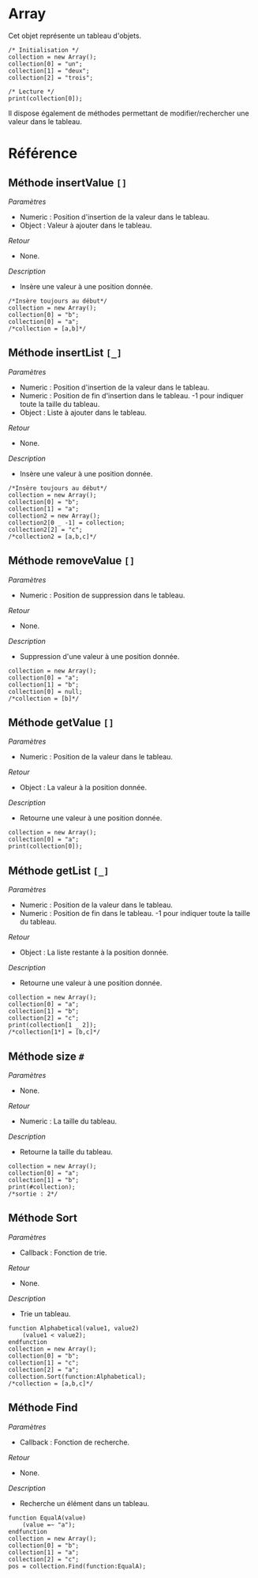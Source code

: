 # Array
Cet objet représente un tableau d'objets. 
```
/* Initialisation */
collection = new Array();
collection[0] = "un";
collection[1] = "deux";
collection[2] = "trois";

/* Lecture */
print(collection[0]);
```
Il dispose également de méthodes permettant de modifier/rechercher une valeur dans le tableau.

# Référence
## Méthode insertValue `[]`
*Paramètres*
* Numeric : Position d'insertion de la valeur dans le tableau.
* Object : Valeur à ajouter dans le tableau.

*Retour*
* None.

*Description*
* Insère une valeur à une position donnée.
```
/*Insère toujours au début*/
collection = new Array();
collection[0] = "b";
collection[0] = "a";
/*collection = [a,b]*/
```

## Méthode insertList `[_]`
*Paramètres*
* Numeric : Position d'insertion de la valeur dans le tableau.
* Numeric : Position de fin d'insertion dans le tableau. -1 pour indiquer toute la taille du tableau.
* Object : Liste à ajouter dans le tableau.

*Retour*
* None.

*Description*
* Insère une valeur à une position donnée.
```
/*Insère toujours au début*/
collection = new Array();
collection[0] = "b";
collection[1] = "a";
collection2 = new Array();
collection2[0 _ -1] = collection;
collection2[2] = "c";
/*collection2 = [a,b,c]*/
```

## Méthode removeValue `[]`
*Paramètres*
* Numeric : Position de suppression dans le tableau.

*Retour*
* None.

*Description*
* Suppression d'une valeur à une position donnée.
```
collection = new Array();
collection[0] = "a";
collection[1] = "b";
collection[0] = null;
/*collection = [b]*/
```

## Méthode getValue `[]`
*Paramètres*
* Numeric : Position de la valeur dans le tableau.

*Retour*
* Object : La valeur à la position donnée.

*Description*
* Retourne une valeur à une position donnée.
```
collection = new Array();
collection[0] = "a";
print(collection[0]);
```

## Méthode getList `[_]`
*Paramètres*
* Numeric : Position de la valeur dans le tableau.
* Numeric : Position de fin dans le tableau. -1 pour indiquer toute la taille du tableau.

*Retour*
* Object : La liste restante à la position donnée.

*Description*
* Retourne une valeur à une position donnée.
```
collection = new Array();
collection[0] = "a";
collection[1] = "b";
collection[2] = "c";
print(collection[1 _ 2]);
/*collection[1*] = [b,c]*/
```

## Méthode size `#`
*Paramètres*
* None.

*Retour*
* Numeric : La taille du tableau.

*Description*
* Retourne la taille du tableau.
```
collection = new Array();
collection[0] = "a";
collection[1] = "b";
print(#collection);
/*sortie : 2*/
```

## Méthode Sort
*Paramètres*
* Callback : Fonction de trie.

*Retour*
* None.

*Description*
* Trie un tableau.
```
function Alphabetical(value1, value2)
    (value1 < value2);
endfunction
collection = new Array();
collection[0] = "b";
collection[1] = "c";
collection[2] = "a";
collection.Sort(function:Alphabetical);
/*collection = [a,b,c]*/
```

## Méthode Find
*Paramètres*
* Callback : Fonction de recherche.

*Retour*
* None.

*Description*
* Recherche un élément dans un tableau.
```
function EqualA(value)
    (value =~ "a");
endfunction
collection = new Array();
collection[0] = "b";
collection[1] = "a";
collection[2] = "c";
pos = collection.Find(function:EqualA);
```